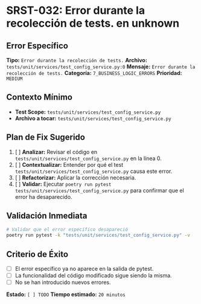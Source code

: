 # SRST-032: Error durante la recolección de tests. en unknown

## Error Específico
**Tipo:** `Error durante la recolección de tests.`
**Archivo:** `tests/unit/services/test_config_service.py:0`
**Mensaje:** `Error durante la recolección de tests.`
**Categoría:** `7_BUSINESS_LOGIC_ERRORS`
**Prioridad:** `MEDIUM`

## Contexto Mínimo
- **Test Scope:** `tests/unit/services/test_config_service.py`
- **Archivo a tocar:** `tests/unit/services/test_config_service.py`

## Plan de Fix Sugerido
1. [ ] **Analizar:** Revisar el código en `tests/unit/services/test_config_service.py` en la línea 0.
2. [ ] **Contextualizar:** Entender por qué el test `tests/unit/services/test_config_service.py` causa este error.
3. [ ] **Refactorizar:** Aplicar la corrección necesaria.
4. [ ] **Validar:** Ejecutar `poetry run pytest tests/unit/services/test_config_service.py` para confirmar que el error ha desaparecido.

## Validación Inmediata
```bash
# Validar que el error específico desapareció
poetry run pytest -k "tests/unit/services/test_config_service.py" -v
```

## Criterio de Éxito
- [ ] El error específico ya no aparece en la salida de pytest.
- [ ] La funcionalidad del código modificado sigue siendo la misma.
- [ ] No se han introducido nuevos errores.

**Estado:** `[ ] TODO`
**Tiempo estimado:** `20 minutos`
